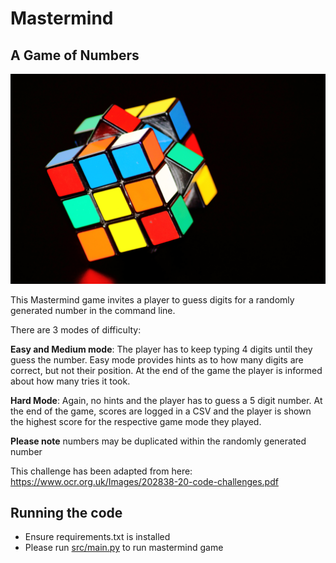 # Mastermind
## A Game of Numbers


![rubix_cube](assets/rubix_cube.jpg "rubix_cube")

This Mastermind game invites a player to guess digits for a randomly generated number
in the command line.

There are 3 modes of difficulty:

**Easy and Medium mode**: The player has to keep typing 4 digits until they guess the number.
Easy mode provides hints as to how many digits are correct, but not their position.
At the end of the game the player is informed about how many tries it took.

**Hard Mode**: Again, no hints and the player has to guess a 5 digit number.
At the end of the game, scores are logged in a CSV and the player is shown the
highest score for the respective game mode they played.

**Please note** numbers may be duplicated within the randomly generated number

This challenge has been adapted from here:  https://www.ocr.org.uk/Images/202838-20-code-challenges.pdf

## Running the code

* Ensure requirements.txt is installed 
* Please run [src/main.py](https://github.com/Kremzeeq/mastermind/blob/master/src/main.py) to run mastermind game

